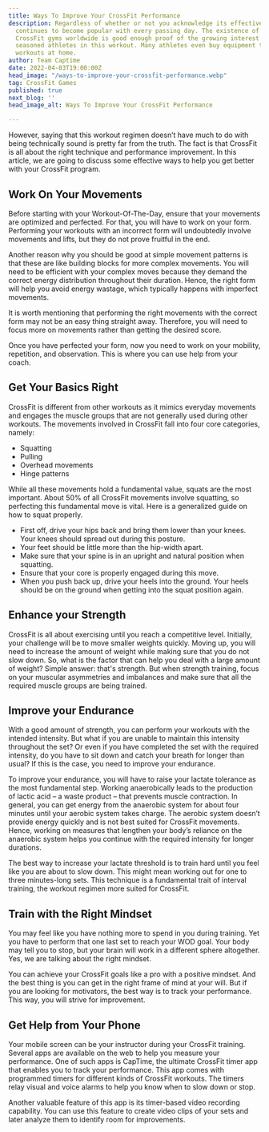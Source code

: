 ```yaml
---
title: Ways To Improve Your CrossFit Performance
description: Regardless of whether or not you acknowledge its effectiveness, CrossFit
  continues to become popular with every passing day. The existence of over 15,000
  CrossFit gyms worldwide is good enough proof of the growing interest of new and
  seasoned athletes in this workout. Many athletes even buy equipment to perform these
  workouts at home.
author: Team Captime
date: 2022-04-03T19:00:00Z
head_image: "/ways-to-improve-your-crossfit-performance.webp"
tag: CrossFit Games
published: true
next_blog: ''
head_image_alt: Ways To Improve Your CrossFit Performance

---
```

However, saying that this workout regimen doesn’t have much to do with being technically sound is pretty far from the truth. The fact is that CrossFit is all about the right technique and performance improvement. In this article, we are going to discuss some effective ways to help you get better with your CrossFit program.

## Work On Your Movements

Before starting with your Workout-Of-The-Day, ensure that your movements are optimized and perfected. For that, you will have to work on your form. Performing your workouts with an incorrect form will undoubtedly involve movements and lifts, but they do not prove fruitful in the end.

Another reason why you should be good at simple movement patterns is that these are like building blocks for more complex movements. You will need to be efficient with your complex moves because they demand the correct energy distribution throughout their duration. Hence, the right form will help you avoid energy wastage, which typically happens with imperfect movements.

It is worth mentioning that performing the right movements with the correct form may not be an easy thing straight away. Therefore, you will need to focus more on movements rather than getting the desired score.

Once you have perfected your form, now you need to work on your mobility, repetition, and observation. This is where you can use help from your coach.

## Get Your Basics Right

CrossFit is different from other workouts as it mimics everyday movements and engages the muscle groups that are not generally used during other workouts. The movements involved in CrossFit fall into four core categories, namely:

* Squatting
* Pulling
* Overhead movements
* Hinge patterns

While all these movements hold a fundamental value, squats are the most important. About 50% of all CrossFit movements involve squatting, so perfecting this fundamental move is vital. Here is a generalized guide on how to squat properly.

* First off, drive your hips back and bring them lower than your knees. Your knees should spread out during this posture.
* Your feet should be little more than the hip-width apart.
* Make sure that your spine is in an upright and natural position when squatting.
* Ensure that your core is properly engaged during this move.
* When you push back up, drive your heels into the ground. Your heels should be on the ground when getting into the squat position again.

## Enhance your Strength

CrossFit is all about exercising until you reach a competitive level. Initially, your challenge will be to move smaller weights quickly. Moving up, you will need to increase the amount of weight while making sure that you do not slow down. So, what is the factor that can help you deal with a large amount of weight? Simple answer: that's strength. But when strength training, focus on your muscular asymmetries and imbalances and make sure that all the required muscle groups are being trained.

## Improve your Endurance

With a good amount of strength, you can perform your workouts with the intended intensity. But what if you are unable to maintain this intensity throughout the set? Or even if you have completed the set with the required intensity, do you have to sit down and catch your breath for longer than usual? If this is the case, you need to improve your endurance.

To improve your endurance, you will have to raise your lactate tolerance as the most fundamental step. Working anaerobically leads to the production of lactic acid – a waste product – that prevents muscle contraction. In general, you can get energy from the anaerobic system for about four minutes until your aerobic system takes charge. The aerobic system doesn’t provide energy quickly and is not best suited for CrossFit movements. Hence, working on measures that lengthen your body’s reliance on the anaerobic system helps you continue with the required intensity for longer durations.

The best way to increase your lactate threshold is to train hard until you feel like you are about to slow down. This might mean working out for one to three minutes-long sets. This technique is a fundamental trait of interval training, the workout regimen more suited for CrossFit.

## Train with the Right Mindset

You may feel like you have nothing more to spend in you during training. Yet you have to perform that one last set to reach your WOD goal. Your body may tell you to stop, but your brain will work in a different sphere altogether. Yes, we are talking about the right mindset.

You can achieve your CrossFit goals like a pro with a positive mindset. And the best thing is you can get in the right frame of mind at your will. But if you are looking for motivators, the best way is to track your performance. This way, you will strive for improvement.

## Get Help from Your Phone

Your mobile screen can be your instructor during your CrossFit training. Several apps are available on the web to help you measure your performance. One of such apps is CapTime, the ultimate CrossFit timer app that enables you to track your performance. This app comes with programmed timers for different kinds of CrossFit workouts. The timers relay visual and voice alarms to help you know when to slow down or stop.

Another valuable feature of this app is its timer-based video recording capability. You can use this feature to create video clips of your sets and later analyze them to identify room for improvements.

<Cta/>
